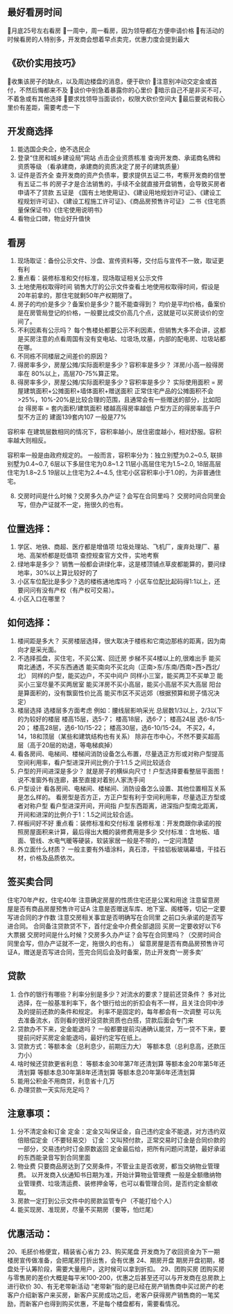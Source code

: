 
## 最好看房时间
🌟月底25号左右看房
🌟一周中，周一看房，因为领导都在方便申请价格
🌟有活动的时候看房的人特别多，开发商会想着早点卖完，优惠力度会提到最大

## 《砍价实用技巧》
🌟收集该房子的缺点，以及周边楼盘的消息，便于砍价
🌟注意别冲动交定金或首付，不然后悔都来不及
🌟谈价中别急着暴露你的心里价
🌟暗示自己不是非买不可，不着急或有其他选择
🌟要求找领导当面谈价，权限大砍价空间大
🌟最后要说和我心里价有差距，需要考虑一下

## 开发商选择
1. 能选国企央企，绝不选民企
2. 登录“住房和城乡建设局”网站
点击企业资质核准
查询开发商、承诺商名牌和资质等级
（看承建商，承建商的资质决定了房子的建筑质量）
4. 证件是否齐全
查开发商的资产负债率，要求提供五证二书，考察开发商的信誉
有五证二书 的房子才是合法销售的，手续不全就直接开盘销售，会导致买房者申请不了贷款
五证是 《国有土地使用证》、《建设用地规划许可证》、《建设工程规划许可证》、《建设工程施工许可证》、《商品房预售许可证》
二书《住宅质量保保证书》《住宅使用说明书》
5. 看物业口碑，物业好升值快

## 看房
1. 现场取证：备份公示文件、沙盘、宣传资料等，交付后与宣传不一致，取证更有利
2. 重点看：装修标准和交付标准，现场取证相关公示文件
3. 土地使用权取得时间
销售大厅的公示文件查看土地使用权取得时间，假设是20年前拿的，那住宅就剩50年产权期限了。
4. 房子的均价是多少？备案价是多少？能不能查得到？
均价是平均价格，备案价是在房管局登记的价格，一般要比成交价高几个点，这就是可以买房谈价的空间了。
5. 不利因素有公示吗？
每个售楼处都要公示不利因素，但销售大多不会讲，这都是买房注意的点看周国有没有变电站、垃圾场,坟墓，内部的配电房、垃圾站都在哪。
6. 不同栋不同楼层之间差价的原因？
7.  得房率多少，房屋公摊/实际面积是多少？容积率是多少？
洋房/小高一般得房率在 80%以上，高层70-75%算正常。
1. 得房率多少，房屋公摊/实际面积是多少？容积率是多少？
实际使用面积 = 房屋建筑面积+公摊面积+墙体面积+赠送面积
正常住宅产品的公摊面积不会>25%，10%-20%是比较合理的范围，且通常会有一些赠送的部分，比如阳台
得房率 = 套内面积/建筑面积  楼越高得房率越低  户型方正的得房率高于户型不方正的  建面139套内107  一般是77%

容积率  在建筑层数相同的情况下，容积率越小，居住密度越小，相对舒服。容积率越大则相反。

容积率一般是由政府规定的。
一般而言，容积率分为：独立别墅为0.2~0.5,
联排别墅为0.4~0.7,
6层以下多层住宅为0.8~1.2
11层小高层住宅为1.5~2.0,
18层高层住宅为1.8~2.5
19层以上住宅为2.4~4.5,
住宅小区容积率小于1.0的，为非普通住宅。

8. 交房时间是什么时候？交房多久办产证？会写在合同里吗？
交房时间合同里会写，但办产证就不一定，拖很久的也有。


## 位置选择：
1. 学区、地铁、商超、医疗都是增值项
垃圾处理站、飞机厂，废弃处理厂、墓地、高架桥都是贬值项
查控规查官方文件，实地考察
2. 绿地率是多少？
销售一般都会讲绿化率，这是楼顶铺点草皮都能算的，要问绿地率，30%以上算比较好的了
3. 小区车位配比是多少？选的楼栋通地库吗？
小区车位配比起码得1:1以上，还要问问有没有产权（有产权可交易）。
4. 小区入口在哪里？

## 如何选择：
1. 楼间距是多大？
买房楼层选择，很大取决于楼栋和它南边那栋的距离，因为南向才是采光面。
2. 不选择孤盘，买住宅，不买公寓、回迁房
步梯不买4楼以上的,很难出手
能买南北通透，不买东西通透
能买南向不买北向（正南>东/东南/西南>西>西北/北）
同样的户型，能买边户，不买中间户
同样小三室，能买两卫不买单卫
能买小三室尽量不买两居室
能买洋房不买小高层，能买小高层不买大高层
阳台是算面积的，没有飘窗性价比高
能买市区不买远郊（根据预算和房子情况决定）
3. 楼层选择
选楼层多方面考虑  例如：腰线层影响采光
总层数1/3以上，2/3以下的为较好的楼层
楼高15层，选5-7；
楼高18层，选6-7；
楼高24层 选6-8/15-20；
楼高28层，选6-10/15-22；
楼高30层，选6-10/15-24。
不买2，4，14，18和顶层（某些和建筑结构也有关系）
除非在市中心，不然不要买超高层（高于20层的劝退，等电梯疯掉）
4. 看各房间、电梯间、楼梯间消防设备怎么布置，尽量选正方形或对称户型提高空间利用率，看户型进深开间比例介于1:1.5 之间比较适合
5. 户型的开间进深是多少？
就是房子的横纵向尺寸！户型选择要看整层平面图！说不准窗外有连廊，甚至直接对着别人家洗手间
6. 户型设计
看各房间、电梯间、楼梯间、消防设备怎么设置、其他位置相互关系是怎么样的。
看房型是否方正，方正户型有利于空间利用率，尽量选正方型或者对称户型
看户型进深开间，开间指 户型东西距离，进深指户型南北距离，开间和进深的比例介于1：1.5之间比较合适。
7. 样板间好不好
重点看：装修标准和交付标准
装修标准：开发商跟你承诺的按照房屋面积来计算，最后得出大概的装修费用是多少
交付标准：含地板、墙面、管线、水电气暖等硬装，软装家居一般是不带的，一定问清楚
8. 外立面什么材质？
一般主要有外墙涂料，真石漆，干挂铝板玻璃幕墙，干挂石材，价格及品质依次。


## 签买卖合同
住宅70年产权，住宅40年
注意确定房屋的性质住宅还是公寓和用途
注意留意房屋是否有商品房屋预售许可证A
注意是否赠送车库、地下室、阁楼等，切记一定要写进合同的才作数
注意交房相关事宜是否明确写在合同里
之前口头承诺的是否写进合同。
合同备注贷款贷不下，首付定金中介费全部退回
买房一定要收好以下6大票据
交房时间是什么时候？交房多久办产证？会写在合同里吗？（交房时间合同里会写，但办产证就不一定，拖很久的也有。）
留意房屋是否有商品房预售许可证A，赠送是否写进合同，签完合同后会及时备案，防止开发商‘一房多卖’
## 贷款
1. 合作的银行有哪些？利率分别是多少？对流水的要求？提前还贷条件？
多对比选择，在一般基准利率下，各个银行给出的折扣会有不一样，且关注合同中涉及的提前还款的条件和规定。
利率不是固定的，每年都会有一次调整
可以先去准备流水，否则看的很好没贷款资质也白搭，贷款后面会专门来
2. 贷款办不下来，定金能退吗？
一般都要提前沟通确认能贷，万一贷不下来，要提前问好买房定金能退吗，最好约定写在纸上。
3.  贷款方式：等额本金（总利息少，前期压力大） 等额本息（总利息高，还款压力小）
4.  啥时候还贷款更省利息：
等额本金30年第7年还清划算
等额本金20年第5年还清划算
等额本息30年第8年还清划算
等额本息20年第6年还清划算
5. 能用公积金不用商贷，利息省十几万
6. 办理贷款一天实际充足吗？

## 注意事项：
1. 分不清定金和订金
定金：定金又叫保证金，自己违约定金不能退，对方违约双倍赔偿定金（不要轻易交）
订金：又叫预付款，正常交易时订金是合同价款的一部分，交易违约时订金原数返回
定金最后给，把所有问题问清楚，最好承诺的东西能录音写到合同里面
2. 物业费
只要商品房达到了交房条件，不管业主是否收房，都当交纳物业管理费。
以开发商入伙通知书日期为准，开始计算物业管理费
一般是全额缴纳物业管理费、垃圾清运费、装修押金等，也可以看管理合同，是否约定金额收取。
3. 房款一定打到公示文件中的房款监管专户（不能打给个人）
4. 能买现房、准现房，尽量不买期房（要等，怕烂尾）
## 优惠活动：
20、毛胚价格便宜，精装省心省力
23、购买尾盘
开发商为了收回资金为下一期楼房宣传做准备，会把尾房打折出售，会有优惠
24、期房开盘
期房开盘初期，楼盘处于认筹阶段，需要大量用户，这时候可以拿到折扣。
29、团购买房
团购买房与零售房的差价大概是每平米100-200，优惠之后甚至还可以与开发商在总房款上进行砍价
30、有无老带新活动
“老带新”指的是已经在房产销售商中买过房产的老客户介绍新客户来买房，新客户买房成功之后，老客户获得房产销售商的一笔奖励，而新客户也得到购买优惠，不是每个楼盘都有，需要看情况。



